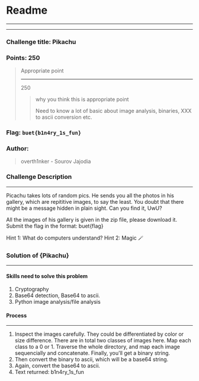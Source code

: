 # Readme

---

---

### Challenge title: Pikachu

### 

### Points: 250

> Appropriate point
> 
> ---
> 
> 250
> 
> > why you think this is appropriate point
> > 
> > Need to know a lot of basic about image analysis, binaries, XXX to ascii conversion etc.

### 

### Flag: `buet{b1n4ry_1s_fun}`

### Author:

> overth1nker - Sourov Jajodia

### Challenge Description

---

Picachu takes lots of random pics. He sends you all the photos in his gallery, which are repititive images, to say the least. You doubt that there might be a message hidden in plain sight. Can you find it, UwU?

All the images of his gallery is given in the zip file, please download it. Submit the flag in the format: buet{flag}

Hint 1: What do computers understand?
Hint 2: Magic 🪄

### Solution of {Pikachu}

---

#### Skills need to solve this problem

1. Cryptography
2. Base64 detection, Base64 to ascii.
3. Python image analysis/file analysis

#### Process

---

1. Inspect the images carefully. They could be differentiated by color or size difference. There are in total two classes of images here. Map each class to a 0 or 1. Traverse the whole directory, and map each image sequencially and concatenate. Finally, you'll get a binary string. 
2. Then convert the binary to ascii, which will be a base64 string.
3. Again, convert the base64 to ascii.
4. Text returned: b1n4ry_1s_fun